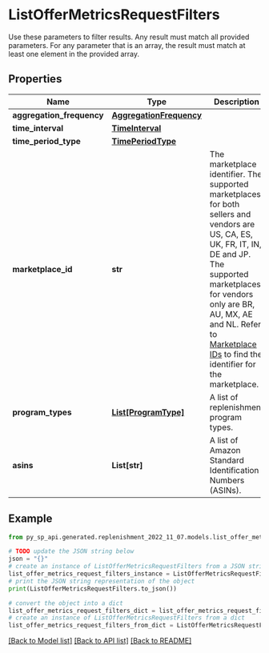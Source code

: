 # ListOfferMetricsRequestFilters

Use these parameters to filter results. Any result must match all provided parameters. For any parameter that is an array, the result must match at least one element in the provided array.

## Properties

Name | Type | Description | Notes
------------ | ------------- | ------------- | -------------
**aggregation_frequency** | [**AggregationFrequency**](AggregationFrequency.md) |  | [optional] 
**time_interval** | [**TimeInterval**](TimeInterval.md) |  | 
**time_period_type** | [**TimePeriodType**](TimePeriodType.md) |  | 
**marketplace_id** | **str** | The marketplace identifier. The supported marketplaces for both sellers and vendors are US, CA, ES, UK, FR, IT, IN, DE and JP. The supported marketplaces for vendors only are BR, AU, MX, AE and NL. Refer to [Marketplace IDs](https://developer-docs.amazon.com/sp-api/docs/marketplace-ids) to find the identifier for the marketplace. | 
**program_types** | [**List[ProgramType]**](ProgramType.md) | A list of replenishment program types. | 
**asins** | **List[str]** | A list of Amazon Standard Identification Numbers (ASINs). | [optional] 

## Example

```python
from py_sp_api.generated.replenishment_2022_11_07.models.list_offer_metrics_request_filters import ListOfferMetricsRequestFilters

# TODO update the JSON string below
json = "{}"
# create an instance of ListOfferMetricsRequestFilters from a JSON string
list_offer_metrics_request_filters_instance = ListOfferMetricsRequestFilters.from_json(json)
# print the JSON string representation of the object
print(ListOfferMetricsRequestFilters.to_json())

# convert the object into a dict
list_offer_metrics_request_filters_dict = list_offer_metrics_request_filters_instance.to_dict()
# create an instance of ListOfferMetricsRequestFilters from a dict
list_offer_metrics_request_filters_from_dict = ListOfferMetricsRequestFilters.from_dict(list_offer_metrics_request_filters_dict)
```
[[Back to Model list]](../README.md#documentation-for-models) [[Back to API list]](../README.md#documentation-for-api-endpoints) [[Back to README]](../README.md)


